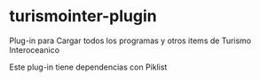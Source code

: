 # turismointer-plugin
Plug-in para Cargar todos los programas y otros items de Turismo Interoceanico

Este plug-in tiene dependencias con Piklist
